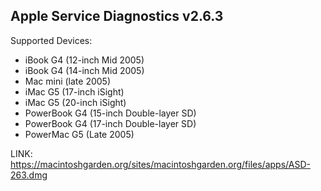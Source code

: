 ## Apple Service Diagnostics v2.6.3

Supported Devices:

- iBook G4 (12-inch Mid 2005)
- iBook G4 (14-inch Mid 2005)
- Mac mini (late 2005)
- iMac G5 (17-inch iSight)
- iMac G5 (20-inch iSight)
- PowerBook G4 (15-inch Double-layer SD)
- PowerBook G4 (17-inch Double-layer SD)
- PowerMac G5 (Late 2005)

LINK: https://macintoshgarden.org/sites/macintoshgarden.org/files/apps/ASD-263.dmg